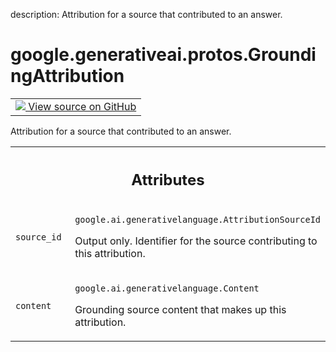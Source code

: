 description: Attribution for a source that contributed to an answer.

<div itemscope itemtype="http://developers.google.com/ReferenceObject">
<meta itemprop="name" content="google.generativeai.protos.GroundingAttribution" />
<meta itemprop="path" content="Stable" />
</div>

# google.generativeai.protos.GroundingAttribution

<!-- Insert buttons and diff -->

<table class="tfo-notebook-buttons tfo-api nocontent">
<td>
  <a target="_blank" href="https://github.com/googleapis/google-cloud-python/tree/main/packages/google-ai-generativelanguage/google/ai/generativelanguage_v1beta/types/generative_service.py#L914-L935">
    <img src="https://www.tensorflow.org/images/GitHub-Mark-32px.png" />
    View source on GitHub
  </a>
</td>
</table>



Attribution for a source that contributed to an answer.

<!-- Placeholder for "Used in" -->




<!-- Tabular view -->
 <table class="responsive fixed orange">
<colgroup><col width="214px"><col></colgroup>
<tr><th colspan="2"><h2 class="add-link">Attributes</h2></th></tr>

<tr>
<td>

`source_id`<a id="source_id"></a>

</td>
<td>

`google.ai.generativelanguage.AttributionSourceId`

Output only. Identifier for the source
contributing to this attribution.

</td>
</tr><tr>
<td>

`content`<a id="content"></a>

</td>
<td>

`google.ai.generativelanguage.Content`

Grounding source content that makes up this
attribution.

</td>
</tr>
</table>



